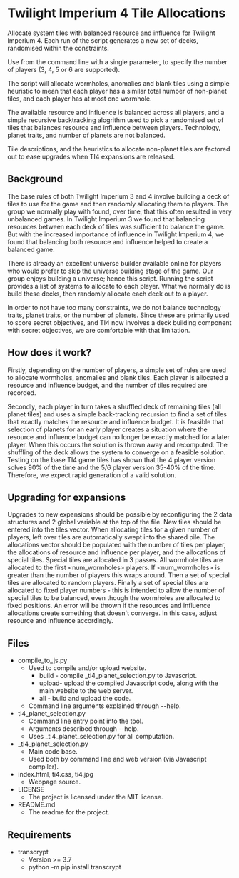 # Twilight Imperium 4 Tile Allocations
Allocate system tiles with balanced resource and influence for Twilight Imperium 4.  Each run of the script generates a new set of decks, randomised within the constraints.

Use from the command line with a single parameter, to specify the number of players (3, 4, 5 or 6 are supported).

The script will allocate wormholes, anomalies and blank tiles using a simple heuristic to mean that each player has a similar total number of non-planet tiles, and each player has at most one wormhole.

The available resource and influence is balanced across all players, and a simple recursive backtracking alogrithm used to pick a randomised set of tiles that balances resource and influence between players.  Technology, planet traits, and number of planets are not balanced.

Tile descriptions, and the heuristics to allocate non-planet tiles are factored out to ease upgrades when TI4 expansions are released.

## Background
The base rules of both Twilight Imperium 3 and 4 involve building a deck of tiles to use for the game and then randomly allocating them to players.  The group we normally play with found, over time, that this often resulted in very unbalanced games.  In Twilight Imperium 3 we found that balancing resources between each deck of tiles was sufficient to balance the game.  But with the increased importance of influence in Twilight Imperium 4, we found that balancing both resource and influence helped to create a balanced game.

There is already an excellent universe builder available online for players who would prefer to skip the universe building stage of the game.  Our group enjoys building a universe; hence this script.  Running the script provides a list of systems to allocate to each player.  What we normally do is build these decks, then randomly allocate each deck out to a player.

In order to not have too many constraints, we do not balance technology traits, planet traits, or the number of planets.  Since these are primarily used to score secret objectives, and TI4 now involves a deck building component with secret objectives, we are comfortable with that limitation.

## How does it work?
Firstly, depending on the number of players, a simple set of rules are used to allocate wormholes, anomalies and blank tiles.  Each player is allocated a resource and influence budget, and the number of tiles required are recorded.

Secondly, each player in turn takes a shuffled deck of remaining tiles (all planet tiles) and uses a simple back-tracking recursion to find a set of tiles that exactly matches the resource and influence budget.  It is feasible that selection of planets for an early player creates a situation where the resource and influence budget can no longer be exactly matched for a later player.  When this occurs the solution is thrown away and recomputed.  The shuffling of the deck allows the system to converge on a feasible solution.  Testing on the base TI4 game tiles has shown that the 4 player version solves 90% of the time and the 5/6 player version 35-40% of the time.  Therefore, we expect rapid generation of a valid solution.

## Upgrading for expansions
Upgrades to new expansions should be possible by reconfiguring the 2 data structures and 2 global variable at the top of the file.  New tiles should be entered into the tiles vector.  When allocating tiles for a given number of players, left over tiles are automatically swept into the shared pile.  The allocations vector should be populated with the number of tiles per player, the allocations of resource and influence per player, and the allocations of special tiles.  Special tiles are allocated in 3 passes.  All wormhole tiles are allocated to the first <num_wormholes> players.  If <num_wormholes> is greater than the number of players this wraps around.  Then a set of special tiles are allocated to random players.  Finally a set of special tiles are allocated to fixed player numbers - this is intended to allow the number of special tiles to be balanced, even though the wormholes are allocated to fixed positions.  An error will be thrown if the resources and influence allocations create something that doesn't converge.  In this case, adjust resource and influence accordingly.

## Files

- compile_to_js.py
  - Used to compile and/or upload website.
    - build - compile _ti4_planet_selection.py to Javascript.
    - upload- upload the compiled Javascript code, along with the main website to the web server.
    - all - build and upload the code.
  - Command line arguments explained through --help.
- ti4_planet_selection.py
  - Command line entry point into the tool.
  - Arguments described through --help.
  - Uses _ti4_planet_selection.py for all computation.
- _ti4_planet_selection.py
  - Main code base.
  - Used both by command line and web version (via Javascript compiler).
- index.html, ti4.css, ti4.jpg
  - Webpage source.
- LICENSE
  - The project is licensed under the MIT license.
- README.md
  - The readme for the project.

## Requirements

- transcrypt
  - Version >= 3.7
  - python -m pip install transcrypt